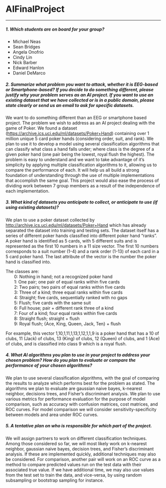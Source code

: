 # AIFinalProject
---------------
##### 1. Which students are on board for your group?

  * Michael Neas 
  * Sean Bridges
  * Angela Onofrio 
  * Cindy Lin 
  * Nick Barber
  * Edward Hanlon
  * Daniel DeMarco 

##### 2. Summarize what problem you want to attack, whether it is EEG-based or Smartphone-based? If you decide to do something different, please justify why your problem serves as an AI project. If you want to use an existing dataset that we have collected or is in a public domain, please state clearly or send us an email to ask for specific datasets. 

We want to do something different than an EEG or smartphone based project.  The problem we wish to address as an AI project dealing with the game of Poker. We found a dataset (https://archive.ics.uci.edu/ml/datasets/Poker+Hand) containing over 1 million unique 5 card poker hands (considering order, suit, and rank). We plan to use it to develop a model using several classification algorithms that can classify what class a hand falls under; where class is the degree of a given poker hand (one pair being the lowest, royal flush the highest). The problem is easy to understand and we want to take advantage of it’s simplicity by applying multiple classification algorithms to it, allowing us to compare the performance of each. It will help us all build a strong foundation of understanding through the use of multiple implementations that accomplish the same goal. This project would also ease the process of dividing work between 7 group members as a result of the independence of each implementation.

##### 3. What kind of datasets you anticipate to collect, or anticipate to use (if using existing datasets)? 

We plan to use a poker dataset collected by http://archive.ics.uci.edu/ml/datasets/Poker+Hand which has already separated the dataset into training and testing sets. The dataset itself has a series of different poker hands classified into different poker hand “ranks”. A poker hand is identified as 5 cards, with 5 different suits and is represented as the first 10 numbers in a 11 size vector. The first 10 numbers corresponds to a suit number (1-4) and a rank order (1-13) of each card in a 5 card poker hand. The last attribute of the vector is the number the poker hand is classified into. 

The classes are: <br>
&nbsp;&nbsp;&nbsp;&nbsp;&nbsp;&nbsp; 0: Nothing in hand; not a recognized poker hand <br>
&nbsp;&nbsp;&nbsp;&nbsp;&nbsp;&nbsp;  1: One pair; one pair of equal ranks within five cards <br>
&nbsp;&nbsp;&nbsp;&nbsp;&nbsp;&nbsp;  2: Two pairs; two pairs of equal ranks within five cards <br>
&nbsp;&nbsp;&nbsp;&nbsp;&nbsp;&nbsp;  3: Three of a kind; three equal ranks within five cards <br>
&nbsp;&nbsp;&nbsp;&nbsp;&nbsp;&nbsp;  4: Straight; five cards, sequentially ranked with no gaps <br>
&nbsp;&nbsp;&nbsp;&nbsp;&nbsp;&nbsp;  5: Flush; five cards with the same suit <br>
&nbsp;&nbsp;&nbsp;&nbsp;&nbsp;&nbsp;  6: Full house; pair + different rank three of a kind <br>
&nbsp;&nbsp;&nbsp;&nbsp;&nbsp;&nbsp;  7: Four of a kind; four equal ranks within five cards <br>
&nbsp;&nbsp;&nbsp;&nbsp;&nbsp;&nbsp; 8: Straight flush; straight + flush <br>
&nbsp;&nbsp;&nbsp;&nbsp;&nbsp;&nbsp; 9: Royal flush; {Ace, King, Queen, Jack, Ten} + flush <br>

For example, this vector 1,10,1,11,1,13,1,12,1,1,9 is a poker hand that has a 10 of clubs, 11 (Jack) of clubs, 13 (King) of clubs, 12 (Queen) of clubs, and 1 (Ace) of clubs, and is classified into class 9 which is a royal flush.

##### 4. What AI algorithms you plan to use in your project to address your chosen problem?  How do you plan to evaluate or compare the performance of your chosen algorithms? 

We plan to use several classification algorithms, with the goal of comparing the results to analyze which performs best for the problem as stated. The algorithms we plan to evaluate are gaussian naive bayes, k-nearest neighbor, decisions trees, and Fisher’s discriminant analysis. We plan to use various metrics for performance evaluation for the purpose of model comparison, such as accuracy with confusion matrices, cost matrices, and ROC curves. For model comparison we will consider sensitivity-specificity between models and area under ROC curves.

##### 5. A tentative plan on who is responsible for which part of the project. 

We will assign partners to work on different classification techniques. Among those considered so far, we will most likely work on k-nearest neighbor, gaussian naive bayes, decision trees, and Fisher’s discriminant analysis. If these are implemented quickly, additional techniques may also be considered. For comparison, another pair will work on an ROC curve as a method to compare predicted values run on the test data with their associated true value. If we have additional time, we may also use values from the test set to train the data, and vice-versa, by using random subsampling or bootstrap sampling for instance.
 

